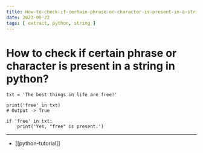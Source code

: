 ```yaml
---
title: How-to-check-if-certain-phrase-or-character-is-present-in-a-string-in-python
date: 2023-05-22
tags: [ extract, python, string ]
---
```


# How to check if certain phrase or character is present in a string in python?

```
txt = 'The best things in life are free!'

print('free' in txt)
# Output -> True

if 'free' in txt:
    print('Yes, "free" is present.')
```

---
- [[python-tutorial]]
